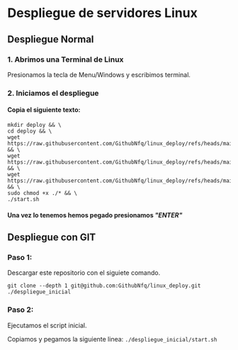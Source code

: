# Despliegue de servidores Linux

## Despliegue Normal
### 1. Abrimos una Terminal de Linux
Presionamos la tecla de Menu/Windows y escribimos terminal.
### 2. Iniciamos el despliegue
#### Copia el siguiente texto:
~~~
mkdir deploy && \
cd deploy && \
wget https://raw.githubusercontent.com/GithubNfq/linux_deploy/refs/heads/main/programs.list && \
wget https://raw.githubusercontent.com/GithubNfq/linux_deploy/refs/heads/main/start.sh && \
wget https://raw.githubusercontent.com/GithubNfq/linux_deploy/refs/heads/main/tools.sh && \
sudo chmod +x ./* && \
./start.sh
~~~
#### Una vez lo tenemos hemos pegado presionamos ***\"ENTER\"***








## Despliegue con GIT
### Paso 1:
Descargar este repositorio con el siguiete comando.

`git clone --depth 1 git@github.com:GithubNfq/linux_deploy.git ./despliegue_inicial`

### Paso 2:
Ejecutamos el script inicial.

Copiamos y pegamos la siguiente linea: `./despliegue_inicial/start.sh`

